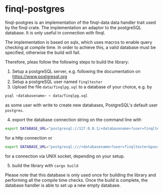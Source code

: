 # finql-postgres

finql-postgres is an implementation of the finql-data data handler
trait used by the finql crate. The implementation an adaptor
to the postgreSQL database. 
It is only useful in connection with finql. 

The implementation is based on sqlx, which uses macros to enable
query checking at compile time. In order to achieve this, a valid
database must be specified, otherwise the build will fail.

Therefore, pleas follow the following steps to build the library:

1. Setup a postgreSQL server, e.g. following the documentation on https://www.postgresql.org
2. Setup a postgreSQL user named `finqltester`
3. Upload the file `data/finqlpg.sql` to a database of your choice, e.g. by

```bash
psql <databasename> < data/finqlpg.sql
``` 
as some user with write to create new databases, PostgreSQL's default user
`postgres`. 

4. export the database connection string on the command line with
   
```bash
export DATABASE_URL="postgresql://127.0.0.1/<databasename>?user=finqltester&password=<password>&ssl=false"
``` 

for a http connection or  
   
```bash
export DATABASE_URL="postgresql:///<databasename>?user=finqltester&password=<password>&ssl=false"
``` 

for a connection 
via UNIX socket, depending on your setup.

5. build the library with `cargo build`

Please note that this database is only used once for building the library 
and performing all the compile time checks. Once the build is complete, 
the database handler is able to set up a new empty database.
